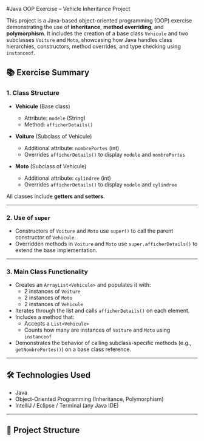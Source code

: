 #Java OOP Exercise – Vehicle Inheritance Project

This project is a Java-based object-oriented programming (OOP) exercise demonstrating the use of **inheritance**, **method overriding**, and **polymorphism**. It includes the creation of a base class `Vehicule` and two subclasses `Voiture` and `Moto`, showcasing how Java handles class hierarchies, constructors, method overrides, and type checking using `instanceof`.

## 📚 Exercise Summary

### 1. Class Structure

- **Vehicule** (Base class)
  - Attribute: `modele` (String)
  - Method: `afficherDetails()`

- **Voiture** (Subclass of Vehicule)
  - Additional attribute: `nombrePortes` (int)
  - Overrides `afficherDetails()` to display `modele` and `nombrePortes`

- **Moto** (Subclass of Vehicule)
  - Additional attribute: `cylindree` (int)
  - Overrides `afficherDetails()` to display `modele` and `cylindree`

All classes include **getters and setters**.

---

### 2. Use of `super`

- Constructors of `Voiture` and `Moto` use `super()` to call the parent constructor of `Vehicule`.
- Overridden methods in `Voiture` and `Moto` use `super.afficherDetails()` to extend the base implementation.

---

### 3. Main Class Functionality

- Creates an `ArrayList<Vehicule>` and populates it with:
  - 2 instances of `Voiture`
  - 2 instances of `Moto`
  - 2 instances of `Vehicule`
- Iterates through the list and calls `afficherDetails()` on each element.
- Includes a method that:
  - Accepts a `List<Vehicule>`
  - Counts how many are instances of `Voiture` and `Moto` using `instanceof`
- Demonstrates the behavior of calling subclass-specific methods (e.g., `getNombrePortes()`) on a base class reference.

---

## 🛠 Technologies Used

- Java
- Object-Oriented Programming (Inheritance, Polymorphism)
- IntelliJ / Eclipse / Terminal (any Java IDE)

---

## 📂 Project Structure

